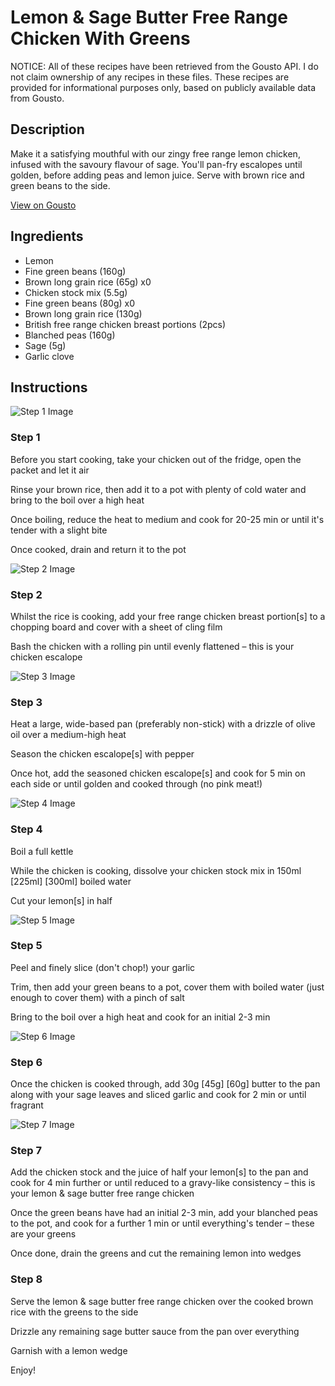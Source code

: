 # Lemon & Sage Butter Free Range Chicken With Greens

NOTICE: All of these recipes have been retrieved from the Gousto API. I do not claim ownership of any recipes in these files. These recipes are provided for informational purposes only, based on publicly available data from Gousto.

## Description

Make it a satisfying mouthful with our zingy free range lemon chicken, infused with the savoury flavour of sage. You'll pan-fry escalopes until golden, before adding peas and lemon juice. Serve with brown rice and green beans to the side.

[View on Gousto](https://www.gousto.co.uk/recipes/cookbook/lemon-sage-butter-free-range-chicken-with-greens)

## Ingredients

- Lemon
- Fine green beans (160g)
- Brown long grain rice (65g) x0
- Chicken stock mix (5.5g)
- Fine green beans (80g) x0
- Brown long grain rice (130g)
- British free range chicken breast portions (2pcs)
- Blanched peas (160g)
- Sage (5g)
- Garlic clove

## Instructions

![Step 1 Image](https://production-media.gousto.co.uk/cms/recipe-step-image/Step-1-1632227346034-x200.jpg)

### Step 1

Before you start cooking, take your chicken out of the fridge, open the packet and let it air

Rinse your brown rice, then add it to a pot with plenty of cold water and bring to the boil over a high heat

Once boiling, reduce the heat to medium and cook for 20-25 min or until it's tender with a slight bite

Once cooked, drain and return it to the pot

![Step 2 Image](https://production-media.gousto.co.uk/cms/recipe-step-image/Step-2-1632227354732-x200.jpg)

### Step 2

Whilst the rice is cooking, add your free range chicken breast portion[s] to a chopping board and cover with a sheet of cling film

Bash the chicken with a rolling pin until evenly flattened – this is your chicken escalope

![Step 3 Image](https://production-media.gousto.co.uk/cms/recipe-step-image/Step-3-1632227359320-x200.jpg)

### Step 3

Heat a large, wide-based pan (preferably non-stick) with a drizzle of olive oil over a medium-high heat

Season the chicken escalope[s] with pepper

Once hot, add the seasoned chicken escalope[s] and cook for 5 min on each side or until golden and cooked through (no pink meat!)

![Step 4 Image](https://production-media.gousto.co.uk/cms/recipe-step-image/Step-4-1632227370661-x200.jpg)

### Step 4

Boil a full kettle

While the chicken is cooking, dissolve your chicken stock mix in 150ml <span class="text-purple">[225ml]</span> <span class="text-danger">[300ml]</span> boiled water

Cut your lemon[s] in half

![Step 5 Image](https://production-media.gousto.co.uk/cms/recipe-step-image/Step-5-1632227378457-x200.jpg)

### Step 5

Peel and finely slice (don't chop!) your garlic

Trim, then add your green beans to a pot, cover them with boiled water (just enough to cover them) with a pinch of salt

Bring to the boil over a high heat and cook for an initial 2-3 min

![Step 6 Image](https://production-media.gousto.co.uk/cms/recipe-step-image/Step-6-1632227384804-x200.jpg)

### Step 6

Once the chicken is cooked through, add 30g <span class="text-purple">[45g] </span><span class="text-danger">[60g]</span> butter to the pan along with your sage leaves and sliced garlic and cook for 2 min or until fragrant

![Step 7 Image](https://production-media.gousto.co.uk/cms/recipe-step-image/Step-7-1632227397964-x200.jpg)

### Step 7

Add the chicken stock and the juice of half your lemon[s] to the pan and cook for 4 min further or until reduced to a gravy-like consistency – this is your lemon & sage butter free range chicken

Once the green beans have had an initial 2-3 min, add your blanched peas to the pot, and cook for a further 1 min or until everything's tender – these are your greens

Once done, drain the greens and cut the remaining lemon into wedges

### Step 8

Serve the lemon & sage butter free range chicken over the cooked brown rice with the greens to the side

Drizzle any remaining sage butter sauce from the pan over everything

Garnish with a lemon wedge

Enjoy!


